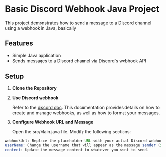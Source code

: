 # Basic Discord Webhook Java Project

This project demonstrates how to send a message to a Discord channel using a webhook in Java, basically

## Features

- Simple Java application
- Sends messages to a Discord channel via Discord's webhook API

## Setup

1. **Clone the Repository**

2. **Use Discord webhook**

   Refer to the [discord doc](https://discord.com/developers/docs/resources/webhook). This documentation provides details on how to create and manage webhooks, as well as how to format your messages.

3. **Configure Webhook URL and Message**

    Open the src/Main.java file. Modify the following sections:
```java
webhookUrl: Replace the placeholder URL with your actual Discord webhook URL.
userName: Change the username that will appear as the message sender (if applicable).
content: Update the message content to whatever you want to send.
